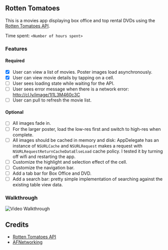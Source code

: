 ## Rotten Tomatoes

This is a movies app displaying box office and top rental DVDs using the [Rotten Tomatoes API](http://developer.rottentomatoes.com/docs/read/JSON).

Time spent: `<Number of hours spent>`

### Features

#### Required

- [x] User can view a list of movies. Poster images load asynchronously.
- [x] User can view movie details by tapping on a cell.
- [  ] User sees loading state while waiting for the API.
- [  ] User sees error message when there is a network error: http://cl.ly/image/1l1L3M460c3C
- [  ] User can pull to refresh the movie list.

#### Optional

- [  ] All images fade in.
- [  ] For the larger poster, load the low-res first and switch to high-res when complete.
- [  ] All images should be cached in memory and disk: AppDelegate has an instance of `NSURLCache` and `NSURLRequest` makes a request with `NSURLRequestReturnCacheDataElseLoad` cache policy. I tested it by turning off wifi and restarting the app.
- [  ] Customize the highlight and selection effect of the cell.
- [  ] Customize the navigation bar.
- [  ] Add a tab bar for Box Office and DVD.
- [  ] Add a search bar: pretty simple implementation of searching against the existing table view data.

### Walkthrough
![Video Walkthrough](http://i.imgur.com/9d4fXIm.gif)

Credits
---------
* [Rotten Tomatoes API](http://developer.rottentomatoes.com/docs/read/JSON)
* [AFNetworking](https://github.com/AFNetworking/AFNetworking)

